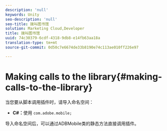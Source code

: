 ```yaml
---
description: 'null'
keywords: Unity
seo-description: 'null'
seo-title: 拨叫图书馆
solution: Marketing Cloud,Developer
title: 拨叫图书馆
uuid: 74c30379-6cdf-4318-9db8-e14fb63aa18a
translation-type: tm+mt
source-git-commit: 0d50c7e6674de33b8190e74c113ae010ff226e97

---
```



# Making calls to the library{#making-calls-to-the-library}

当您要从脚本调用插件时，请导入命名空间：

* **C#：**&#x200B;使用 `com.adobe.mobile;`

导入命名空间后，可以通过ADBMobile类的静态方法直接调用插件。
